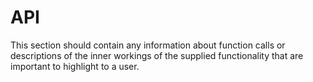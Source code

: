 # API

This section should contain any information about function calls or descriptions of the inner workings of the supplied functionality that are important to highlight to a user.
